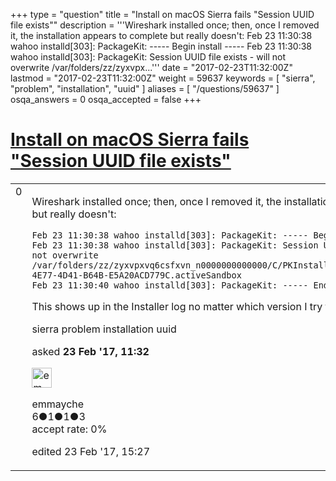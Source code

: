 +++
type = "question"
title = "Install on macOS Sierra fails &quot;Session UUID file exists&quot;"
description = '''Wireshark installed once; then, once I removed it, the installation appears to complete but really doesn&#x27;t: Feb 23 11:30:38 wahoo installd[303]: PackageKit: ----- Begin install ----- Feb 23 11:30:38 wahoo installd[303]: PackageKit: Session UUID file exists - will not overwrite /var/folders/zz/zyxvpx...'''
date = "2017-02-23T11:32:00Z"
lastmod = "2017-02-23T11:32:00Z"
weight = 59637
keywords = [ "sierra", "problem", "installation", "uuid" ]
aliases = [ "/questions/59637" ]
osqa_answers = 0
osqa_accepted = false
+++

<div class="headNormal">

# [Install on macOS Sierra fails "Session UUID file exists"](/questions/59637/install-on-macos-sierra-fails-session-uuid-file-exists)

</div>

<div id="main-body">

<div id="askform">

<table id="question-table" style="width:100%;"><colgroup><col style="width: 50%" /><col style="width: 50%" /></colgroup><tbody><tr class="odd"><td style="width: 30px; vertical-align: top"><div class="vote-buttons"><div id="post-59637-score" class="post-score" title="current number of votes">0</div><div id="favorite-count" class="favorite-count"></div></div></td><td><div id="item-right"><div class="question-body"><p>Wireshark installed once; then, once I removed it, the installation appears to complete but really doesn't:</p><pre><code>Feb 23 11:30:38 wahoo installd[303]: PackageKit: ----- Begin install -----
Feb 23 11:30:38 wahoo installd[303]: PackageKit: Session UUID file exists - will not overwrite /var/folders/zz/zyxvpxvq6csfxvn_n0000000000000/C/PKInstallSandboxManager/5CE691EA-4E77-4D41-B64B-E5A20ACD779C.activeSandbox
Feb 23 11:30:40 wahoo installd[303]: PackageKit: ----- End install -----</code></pre><p>This shows up in the Installer log no matter which version I try to install. Help!</p></div><div id="question-tags" class="tags-container tags">sierra problem installation uuid</div><div id="question-controls" class="post-controls"></div><div class="post-update-info-container"><div class="post-update-info post-update-info-user"><p>asked <strong>23 Feb '17, 11:32</strong></p><img src="https://secure.gravatar.com/avatar/84bad1f4d78e3bd9ca36923a6e97ce3b?s=32&amp;d=identicon&amp;r=g" class="gravatar" width="32" height="32" alt="emmayche&#39;s gravatar image" /><p>emmayche<br />
<span class="score" title="6 reputation points">6</span><span title="1 badges"><span class="badge1">●</span><span class="badgecount">1</span></span><span title="1 badges"><span class="silver">●</span><span class="badgecount">1</span></span><span title="3 badges"><span class="bronze">●</span><span class="badgecount">3</span></span><br />
<span class="accept_rate" title="Rate of the user&#39;s accepted answers">accept rate:</span> <span title="emmayche has no accepted answers">0%</span></p></div><div class="post-update-info post-update-info-edited"><p>edited 23 Feb '17, 15:27</p></div></div><div id="comments-container-59637" class="comments-container"></div><div id="comment-tools-59637" class="comment-tools"></div><div class="clear"></div><div id="comment-59637-form-container" class="comment-form-container"></div><div class="clear"></div></div></td></tr></tbody></table>

</div>

</div>

